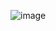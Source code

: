 ![image](https://github.com/RifqiMuafa20/Emgota-Runners-Landing-Page/assets/118341868/63a26b80-4c71-4647-a15c-e787aece09f3)
